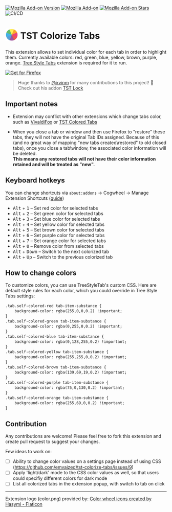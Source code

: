 [![Mozilla Add-on Version](https://img.shields.io/amo/v/tst-colorize-tabs?label=version&color=blue)](https://addons.mozilla.org/firefox/addon/tst-colorize-tabs/)
[![Mozilla Add-on](https://img.shields.io/amo/users/tst-colorize-tabs?color=%23FF6611&label=users&logo=Firefox)](https://addons.mozilla.org/firefox/addon/tst-colorize-tabs/)
[![Mozilla Add-on Stars](https://img.shields.io/amo/stars/tst-colorize-tabs)](https://addons.mozilla.org/firefox/addon/tst-colorize-tabs/)
![CI/CD](https://github.com/emvaized/TST-Colorize-Tabs/workflows/CI/CD/badge.svg)

# <sub align="bottom"><img height="40px" src="./src/images/color.png"></sub> TST Colorize Tabs

This extension allows to set individual color for each tab in order to highlight them. Currently available colors: red, green, blue, yellow, brown, purple, orange. [Tree Style Tabs](https://addons.mozilla.org/firefox/addon/tree-style-tab/) extension is required for it to run. 

<a href="https://addons.mozilla.org/firefox/addon/tst-colorize-tabs/"><img src="https://user-images.githubusercontent.com/585534/107280546-7b9b2a00-6a26-11eb-8f9f-f95932f4bfec.png" alt="Get for Firefox"></a>

> Huge thanks to [@irvinm](https://github.com/irvinm) for many contributions to this project! 🎉 <br> Check out his addon [TST Lock](https://github.com/irvinm/TST-Lock)


## Important notes

- Extension may conflict with other extensions which change tabs color, such as [VivaldiFox](https://addons.mozilla.org/firefox/addon/vivaldifox/) or [TST Colored Tabs](https://addons.mozilla.org/firefox/addon/tst-colored-tabs/)

- When you close a tab or window and then use Firefox to "restore" these tabs, they will not have the original Tab IDs assigned.  Because of this (and no great way of mapping "new tabs created\restored" to old closed tabs), once you close a tab\window, the associated color information will be deleted.  
**This means any restored tabs will not have their color information retained and will be treated as "new".**

## Keyboard hotkeys

You can change shortcuts via `about:addons` -> Cogwheel -> Manage Extension Shortcuts ([guide](https://support.mozilla.org/en-US/kb/manage-extension-shortcuts-firefox))

- <kbd>Alt</kbd> + <kbd>1</kbd> – Set red color for selected tabs
- <kbd>Alt</kbd> + <kbd>2</kbd> – Set green color for selected tabs
- <kbd>Alt</kbd> + <kbd>3</kbd> – Set blue color for selected tabs
- <kbd>Alt</kbd> + <kbd>4</kbd> – Set yellow color for selected tabs
- <kbd>Alt</kbd> + <kbd>5</kbd> – Set brown color for selected tabs
- <kbd>Alt</kbd> + <kbd>6</kbd> – Set purple color for selected tabs
- <kbd>Alt</kbd> + <kbd>7</kbd> – Set orange color for selected tabs
- <kbd>Alt</kbd> + <kbd>0</kbd> – Remove color from selected tabs
- <kbd>Alt</kbd> + <kbd>Down</kbd> – Switch to the next colorized tab
- <kbd>Alt</kbd> + <kbd>Up</kbd> – Switch to the previous colorized tab

## How to change colors

To customize colors, you can use TreeStyleTab's custom CSS.
Here are default style rules for each color, which you could override in Tree Style Tabs settings:

```
.tab.self-colored-red tab-item-substance { 
    background-color: rgba(255,0,0,0.2) !important;
}
.tab.self-colored-green tab-item-substance { 
    background-color: rgba(0,255,0,0.2) !important; 
}
.tab.self-colored-blue tab-item-substance { 
    background-color: rgba(0,128,255,0.2) !important;
}
.tab.self-colored-yellow tab-item-substance { 
    background-color: rgba(255,255,0,0.2) !important; 
}
.tab.self-colored-brown tab-item-substance { 
    background-color: rgba(139,69,19,0.2) !important; 
}
.tab.self-colored-purple tab-item-substance { 
    background-color: rgba(75,0,130,0.2) !important; 
}
.tab.self-colored-orange tab-item-substance { 
    background-color: rgba(255,69,0,0.2) !important;
}
```

## Contribution
Any contributions are welcome! Please feel free to fork this extension and create pull request to suggest your changes.

Few ideas to work on: 
- [ ] Ability to change color values on a settings page instead of using CSS (https://github.com/emvaized/tst-colorize-tabs/issues/9)
- [ ] Apply 'light/dark' mode to the CSS color values as well, so that users could specifiy different colors for dark mode
- [ ] List all colorized tabs in the extension popup, with switch to tab on click

-----

Extension logo (color.png) provided by:  <a href="https://www.flaticon.com/free-icons/color-wheel" title="color wheel icons">Color wheel icons created by Hasymi - Flaticon</a>
